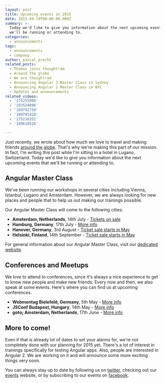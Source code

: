 ```yaml
---
layout: post
title: Upcoming events in 2015
date: 2015-04-19T00:00:00.000Z
summary: >-
  Today we'd like to give you information about the next upcoming events that
  we'll be running or attending to.
categories:
  - announcements
tags:
  - announcements
  - company
author: pascal_precht
related_posts:
  - Thomas joins thoughtram
  - Around the globe
  - We are thoughtram
  - Announcing Angular 2 Master Class in Sydney
  - Announcing Angular 2 Master Class in NYC
  - Updates and announcements
related_videos:
  - '175255006'
  - '193524896'
  - '189792758'
  - '189785428'
  - '175218351'
  - '189618526'

---
```

Just recently, we wrote about how much we love to travel and making friends [around the globe](http://blog.thoughtram.io/angularjs/2015/02/21/around-the-globe.html). That's why we're making this part of our mission. In fact, I'm writing this post while I'm sitting in a hotel in Lugano, Switzerland. Today we'd like to give you information about the next upcoming events that we'll be running or attending to.

## Angular Master Class

We've been running our workshops in several cities including Vienna, Istanbul, Lugano and Amsterdam. However, we are always looking for new places and people that  to help us out making our trainings possible.

Our Angular Master Class will come to the following cities:

- **Amsterdam, Netherlands**, 14th July - [Tickets on sale](https://www.eventbrite.de/e/angular-master-class-amsterdam-tickets-16242696342)
- **Hamburg, Germany**, 17th July - [More info](http://hamburg.betahaus.de/programm/education)
- **Hanover, Germany**, 3rd August - [Ticket sale starts in May](https://www.eventbrite.de/e/angular-master-class-hanover-tickets-16537555273)
- **Helsinki, Finland**, 14th September - [Ticket sale starts in May](http://www.eventbrite.de/e/angular-master-class-helsinki-tickets-16641291551)

For general information about our Angular Master Class, visit our [dedicated website](http://thoughtram.io/angular-master-class.html).

## Conferences and Meetups

We love to attend to conferences, since it's always a nice experience to get to know new people and make new friends. Every now and then, we also speak at some events. Here's where you can find us at upcoming conferences.

- **Webmontag Bielefeld, Germany**, 5th May - [More info](https://www.xing.com/events/webmontag-bielefeld-05-15-18-30-cutie-1527666)
- **JSConf Budapest, Hungary**, 14th May - [More info](http://jsconfbp.com/)
- **goto; Amsterdam, Netherlands**, 17th June - [More info](http://gotocon.com/amsterdam-2015/)

## More to come!

Even if that is already lot of dates to set your alarms for, we're not completely done with our planning for 2015 yet. There's a lot of interest in trainings specifically for testing Angular apps. Also, people are interested in Angular 2. We are working on it and will announce some more exciting things very soon.

You can always stay up to date by following us on [twitter](http://twitter.com/thoughtram), checking out our [events](http://thoughtram.io/events.html) website, or by subscribing to our events on [facebook](https://www.facebook.com/thoughtram).

